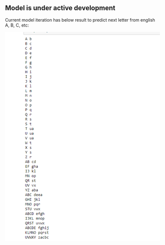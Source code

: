 <h2>Model is under active development</h2>
<p>Current model iteration has below result to predict next letter from english A, B, C, etc:</p>
<img src="modelResults.png">